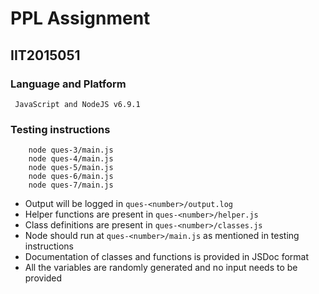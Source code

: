 # PPL Assignment
## IIT2015051

### Language and Platform

```
 JavaScript and NodeJS v6.9.1
```

### Testing instructions
``` 
    node ques-3/main.js
    node ques-4/main.js
    node ques-5/main.js
    node ques-6/main.js
    node ques-7/main.js
```

* Output will be logged in `ques-<number>/output.log`
* Helper functions are present in `ques-<number>/helper.js`
* Class definitions are present in `ques-<number>/classes.js`
* Node should run at `ques-<number>/main.js` as mentioned in testing instructions
* Documentation of classes and functions is provided in JSDoc format
* All the variables are randomly generated and no input needs to be provided